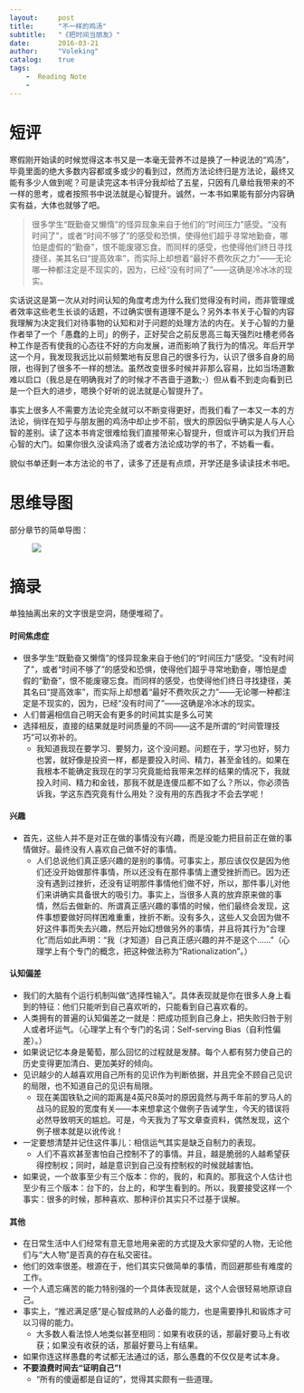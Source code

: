 ```yaml
---
layout:     post
title:      "不一样的鸡汤"
subtitle:   "《把时间当朋友》"
date:       2016-03-21
author:     "Voleking"
catalog:    true
tags:
    -  Reading Note  
    -  
---
```


# 短评  

寒假刚开始读的时候觉得这本书又是一本毫无营养不过是换了一种说法的“鸡汤”，毕竟里面的绝大多数内容都或多或少的看到过，然而方法论终归是方法论，最终又能有多少人做到呢？可是读完这本书评分我却给了五星，只因有几章给我带来的不一样的思考，或者按照书中说法就是心智提升。诚然，一本书如果能有部分内容确实有益，大体也就够了吧。

>很多学生“既勤奋又懒惰”的怪异现象来自于他们的“时间压力”感受。“没有时间了”，或者“时间不够了”的感受和恐惧，使得他们超乎寻常地勤奋，哪怕是虚假的“勤奋”，恨不能废寝忘食。而同样的感受，也使得他们终日寻找捷径，美其名曰“提高效率”，而实际上却想着“最好不费吹灰之力”——无论哪一种都注定是不现实的，因为，已经“没有时间了”——这确是冷冰冰的现实。  

实话说这是第一次从对时间认知的角度考虑为什么我们觉得没有时间，而非管理或者效率这些老生长谈的话题，不过确实很有道理不是么？另外本书关于心智的内容我理解为决定我们对待事物的认知和对于问题的处理方法的内在。关于心智的力量作者举了一个「愚蠢的上司」的例子，正好契合之前反思高三每天强烈吐槽老师各种工作是否有使我的心态往不好的方向发展，进而影响了我行为的情况。年后开学这一个月，我发现我远比以前频繁地有反思自己的很多行为，认识了很多自身的局限，也得到了很多不一样的想法。虽然改变很多时候并非那么容易，比如当场道歉难以启口（我总是在明确我对了的时候才不吝啬于道歉;-）但从看不到走向看到已是一个巨大的进步，嗯换个好听的说法就是心智提升了。

事实上很多人不需要方法论完全就可以不断变得更好，而我们看了一本又一本的方法论，徜徉在知乎与朋友圈的鸡汤中却止步不前，很大的原因似乎确实是人与人心智的差别。读了这本书肯定很难给我们直接带来心智提升，但或许可以为我们开启心智的大门。如果你很久没读鸡汤了或者方法论成功学的书了，不妨看一看。

貌似书单还剩一本方法论的书了，读多了还是有点烦，开学还是多读读技术书吧。

# 思维导图

部分章节的简单导图：  

<figure>
        <img src="http://7xqllw.com1.z0.glb.clouddn.com/post-mind.png">
</figure> 

# 摘录  

单独抽离出来的文字很是空洞，随便堆砌了。

#### 时间焦虑症  

* 很多学生“既勤奋又懒惰”的怪异现象来自于他们的“时间压力”感受。“没有时间了”，或者“时间不够了”的感受和恐惧，使得他们超乎寻常地勤奋，哪怕是虚假的“勤奋”，恨不能废寝忘食。而同样的感受，也使得他们终日寻找捷径，美其名曰“提高效率”，而实际上却想着“最好不费吹灰之力”——无论哪一种都注定是不现实的，因为，已经“没有时间了”——这确是冷冰冰的现实。  
* 人们普遍相信自己明天会有更多的时间其实是多么可笑  
* 选择相反，直接的结果就是时间质量的不同——这不是所谓的“时间管理技巧”可以弥补的。  
    - 我知道我现在要学习、要努力，这个没问题。问题在于，学习也好，努力也罢，就好像是投资一样，都是要投入时间、精力，甚至金钱的。如果在我根本不能确定我现在的学习究竟能给我带来怎样的结果的情况下，我就投入时间、精力和金钱，那我不就是连傻瓜都不如了么？所以，你必须告诉我，学这东西究竟有什么用处？没有用的东西我才不会去学呢！  


#### 兴趣  

* 首先，这些人并不是对正在做的事情没有兴趣，而是没能力把目前正在做的事情做好。最终没有人喜欢自己做不好的事情。  
    - 人们总说他们真正感兴趣的是别的事情。可事实上，那应该仅仅是因为他们还没开始做那件事情，所以还没有在那件事情上遭受挫折而已。因为还没有遇到过挫折，还没有证明那件事情他们做不好，所以，那件事儿对他们来讲确实具备很大的吸引力。事实上，当很多人真的放弃原来做的事情，然后去做新的、所谓真正感兴趣的事情的时候，他们最终会发现，这件事想要做好同样困难重重，挫折不断。没有多久，这些人又会因为做不好这件事而失去兴趣，然后开始幻想做另外的事情，并且将其行为“合理化”而后如此声明：“我（才知道）自己真正感兴趣的并不是这个……”（心理学上有个专门的概念，把这种做法称为“Rationalization”。）  


#### 认知偏差  

* 我们的大脑有个运行机制叫做“选择性输入”。具体表现就是你在很多人身上看到的特征：他们只能听到自己喜欢听的，只能看到自己喜欢看的。  
* 人类拥有的普遍的认知偏差之一就是：把成功揽到自己身上，把失败归咎于别人或者坏运气。（心理学上有个专门的名词：Self-serving Bias（自利性偏差）。）  
* 如果说记忆本身是葡萄，那么回忆的过程就是发酵。每个人都有努力使自己的历史变得更加清白、更加美好的倾向。  
* 见识越少的人越喜欢用自己所有的见识作为判断依据，并且完全不顾自己见识的局限，也不知道自己的见识有局限。  
    - 现在美国铁轨之间的距离是4英尺8英吋的原因竟然与两千年前的罗马人的战马的屁股的宽度有关——本来想拿这个做例子告诫学生，今天的错误将必然导致明天的尴尬。可是，今天我为了写文章查资料，偶然发现，这个例子根本就是以讹传讹！  
* 一定要想清楚并记住这件事儿：相信运气其实是缺乏自制力的表现。  
    - 人们不喜欢甚至害怕自己控制不了的事情。并且，越是脆弱的人越希望获得控制权；同时，越是意识到自己没有控制权的时候就越害怕。  
* 如果说，一个故事至少有三个版本：你的，我的，和真的。那我这个人估计也至少有三个版本：台下的，台上的，和学生看到的。所以，我要接受这样一个事实：很多的时候，那种喜欢、那种评价其实只不过基于误解。  


#### 其他  

* 在日常生活中人们经常有意无意地用亲密的方式提及大家仰望的人物，无论他们与“大人物”是否真的存在私交密往。  
* 他们的效率很差。根源在于，他们其实只做简单的事情，而回避那些有难度的工作。  
* 一个人遗忘痛苦的能力特别强的一个具体表现就是，这个人会很轻易地原谅自己。  
* 事实上，“推迟满足感”是心智成熟的人必备的能力，也是需要挣扎和锻炼才可以习得的能力。  
    - 大多数人看法惊人地类似甚至相同：如果有收获的话，那最好要马上有收获；如果没有收获的话，那最好要马上有结果。  
* 如果你连这样愚蠢的考试都无法通过的话，那么愚蠢的不仅仅是考试本身。  
* **不要浪费时间去“证明自己”!**  
    - “所有的傻逼都是自证的”，觉得其实颇有一些道理。  